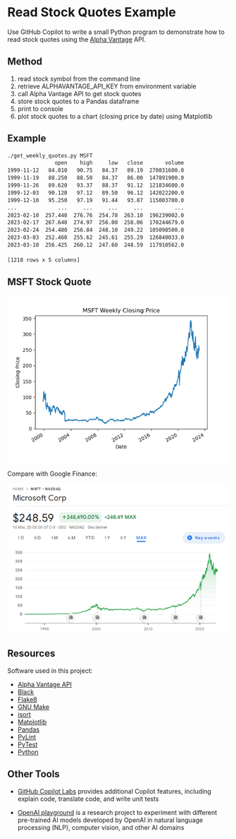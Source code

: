 # Read Stock Quotes Example

Use GitHub Copilot to write a small Python program to demonstrate how to read
stock quotes using the [Alpha Vantage](https://www.alphavantage.co/) API.

## Method

1. read stock symbol from the command line
1. retrieve ALPHAVANTAGE_API_KEY from environment variable
1. call Alpha Vantage API to get stock quotes
1. store stock quotes to a Pandas dataframe
1. print to console
1. plot stock quotes to a chart (closing price by date) using Matplotlib

## Example

```bash
./get_weekly_quotes.py MSFT
               open    high     low   close       volume
1999-11-12   84.810   90.75   84.37   89.19  270831600.0
1999-11-19   88.250   88.50   84.37   86.00  147891900.0
1999-11-26   89.620   93.37   88.37   91.12  121834600.0
1999-12-03   90.120   97.12   89.50   96.12  142022200.0
1999-12-10   95.250   97.19   91.44   93.87  115003700.0
...             ...     ...     ...     ...          ...
2023-02-10  257.440  276.76  254.78  263.10  196239002.0
2023-02-17  267.640  274.97  256.00  258.06  170244679.0
2023-02-24  254.480  256.84  248.10  249.22  105098500.0
2023-03-03  252.460  255.62  245.61  255.29  126840033.0
2023-03-10  256.425  260.12  247.60  248.59  117910562.0

[1218 rows x 5 columns]
```

## MSFT Stock Quote

![Alpha Vantage MSFT](./msft-alpha-vantage.png)

Compare with Google Finance:

![Google Finance MSFT](./msft-google-finance.png)

## Resources

Software used in this project:

* [Alpha Vantage API](https://www.alphavantage.co/documentation/)
* [Black](https://black.readthedocs.io/en/stable/)
* [Flake8](https://flake8.pycqa.org/en/latest/)
* [GNU Make](https://www.gnu.org/software/make/)
* [isort](https://pycqa.github.io/isort/)
* [Matplotlib](https://matplotlib.org/)
* [Pandas](https://pandas.pydata.org/)
* [PyLint](https://www.pylint.org/)
* [PyTest](https://docs.pytest.org/en/stable/)
* [Python](https://python.org)

## Other Tools

* [GitHub Copilot Labs](https://githubnext.com/projects/copilot-labs) provides
  additional Copilot features, including explain code, translate code, and write
  unit tests

* [OpenAI playground](https://platform.openai.com/playground) is a research
  project to experiment with different pre-trained AI models developed by OpenAI
  in natural language processing (NLP), computer vision, and other AI domains
